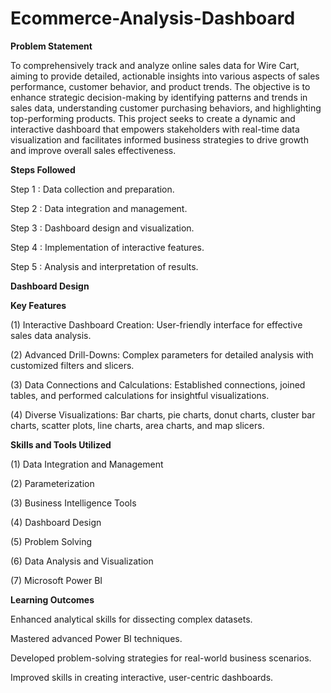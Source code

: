 # Ecommerce-Analysis-Dashboard

**Problem Statement**

To comprehensively track and analyze online sales data for Wire Cart, aiming to provide detailed, actionable insights into various aspects of sales performance, customer behavior, and product trends. The objective is to enhance strategic decision-making by identifying patterns and trends in sales data, understanding customer purchasing behaviors, and highlighting top-performing products. This project seeks to create a dynamic and interactive dashboard that empowers stakeholders with real-time data visualization and facilitates informed business strategies to drive growth and improve overall sales effectiveness.

**Steps Followed**

Step 1 : Data collection and preparation.

Step 2 : Data integration and management.

Step 3 : Dashboard design and visualization.

Step 4 : Implementation of interactive features.

Step 5 : Analysis and interpretation of results.

**Dashboard Design**


**Key Features**

(1) Interactive Dashboard Creation: User-friendly interface for effective sales data analysis.

(2) Advanced Drill-Downs: Complex parameters for detailed analysis with customized filters and slicers.

(3) Data Connections and Calculations: Established connections, joined tables, and performed calculations for insightful visualizations.

(4) Diverse Visualizations: Bar charts, pie charts, donut charts, cluster bar charts, scatter plots, line charts, area charts, and map slicers.

**Skills and Tools Utilized**

(1) Data Integration and Management

(2) Parameterization

(3) Business Intelligence Tools

(4) Dashboard Design

(5) Problem Solving

(6) Data Analysis and Visualization

(7) Microsoft Power BI

**Learning Outcomes**

Enhanced analytical skills for dissecting complex datasets.

Mastered advanced Power BI techniques.

Developed problem-solving strategies for real-world business scenarios.

Improved skills in creating interactive, user-centric dashboards.
